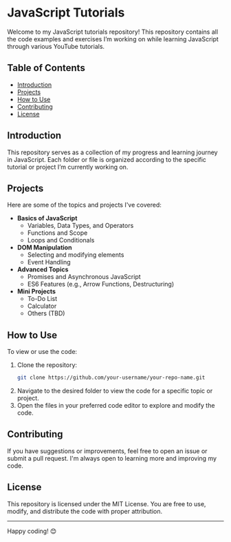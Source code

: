 # JavaScript Tutorials

Welcome to my JavaScript tutorials repository! This repository contains all the code examples and exercises I’m working on while learning JavaScript through various YouTube tutorials.

## Table of Contents

- [Introduction](#introduction)
- [Projects](#projects)
- [How to Use](#how-to-use)
- [Contributing](#contributing)
- [License](#license)

## Introduction

This repository serves as a collection of my progress and learning journey in JavaScript. Each folder or file is organized according to the specific tutorial or project I’m currently working on.

## Projects

Here are some of the topics and projects I've covered:

- **Basics of JavaScript**
  - Variables, Data Types, and Operators
  - Functions and Scope
  - Loops and Conditionals
- **DOM Manipulation**
  - Selecting and modifying elements
  - Event Handling
- **Advanced Topics**
  - Promises and Asynchronous JavaScript
  - ES6 Features (e.g., Arrow Functions, Destructuring)
- **Mini Projects**
  - To-Do List
  - Calculator
  - Others (TBD)

## How to Use

To view or use the code:

1. Clone the repository:
    ```bash
    git clone https://github.com/your-username/your-repo-name.git
    ```
2. Navigate to the desired folder to view the code for a specific topic or project.
3. Open the files in your preferred code editor to explore and modify the code.

## Contributing

If you have suggestions or improvements, feel free to open an issue or submit a pull request. I'm always open to learning more and improving my code.

## License

This repository is licensed under the MIT License. You are free to use, modify, and distribute the code with proper attribution.

---

Happy coding! 😊
